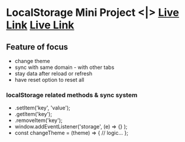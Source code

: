 # LocalStorage Mini Project <|> [Live Link](https://taiseen.github.io/local_storage_mini_project/) <a href="https://taiseen.github.io/local_storage_mini_project/" target="_blank">Live Link</a>

## Feature of focus
* change theme 
* sync with same domain - with other tabs
* stay data after reload or refresh 
* have reset option to reset all 

### localStorage related methods & sync system
- .setItem('key', 'value');
- .getItem('key');
- .removeItem('key');
- window.addEventListener('storage', (e) => {} );
- const changeTheme = (theme) => { // logic... };
